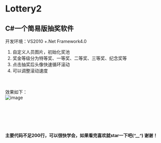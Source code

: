 # Lottery2
##  C#一个简易版抽奖软件
开发环境：VS2010 +.Net Framework4.0
<br/>
1. 自定义人员图片，初始化奖池<br/>
2. 奖金等级分为特等奖、一等奖、二等奖、三等奖、纪念奖等<br/>
3. 点击抽奖后头像快速循环滚动<br/>
4. 可以调整滚动速度<br/>
<br/><br/>

效果如下：
<br/>
![image](https://github.com/sunbinbin1991/wedding-lottery/tree/master/Pictrues/display)
<br/><br/>
<br/>


<br/><br/>
#### 主要代码不足200行，可以很快学会，如果看完喜欢就star一下吧(*^__^*) 谢谢！
